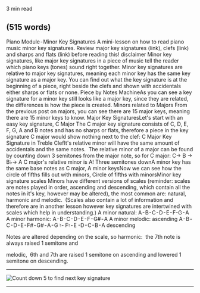
3 min read
 
(515 words) 
---

Piano Module - Minor Key Signatures
A mini-lesson on how to read piano music minor key signatures.
Review major key signatures (link), clefs (link) and sharps and flats (link) before reading this!
disclaimer
Minor key signatures, like major key signatures in a piece of music tell the reader which piano keys (tones) sound right together. Minor key signatures are relative to major key signatures, meaning each minor key has the same key signature as a major key.
You can find out what the key signature is at the beginning of a piece, right beside the clefs and shown with accidentals either sharps or flats or none.
Piece by Notes MachineAs you can see a key signature for a minor key still looks like a major key, since they are related, the differences is how the piece is created.
Minors related to Majors
From the previous post on majors, you can see there are 15 major keys, meaning there are 15 minor keys to know.
Major Key SignaturesLet's start with an easy key signature, C Major
The C major key signature consists of C, D, E, F, G, A and B notes and has no sharps or flats, therefore a piece in the key signature C major would show nothing next to the clef:
C Major Key Signature in Treble ClefIt's relative minor will have the same amount of accidentals and the same notes. 
The relative minor of a major can be found by counting down 3 semitones from the major note, so for C major: C-> B -> B♭-> A
C major's relative minor is A!
Three semitones downA minor key has the same base notes as C major,
A minor keysNow we can see how the circle of fifths fills out with minors,
Circle of fifths with minorsMinor key signature scales
Minors have different versions of scales (reminder: scales are notes played in order, ascending and descending, which contain all the notes in it's key, however may be altered), the most common are: natural, harmonic and melodic. 
(Scales also contain a lot of information and therefore are in another lesson however key signatures are intertwined with scales which help in understanding.)
A minor natural: A - B - C - D - E - F-G - A
A minor harmonic: A - B - C - D - E - F - G# - A
A minor melodic: ascending A - B - C - D - E - F# - G# - A - G ♮- F♮ - E -D - C - B - A descending

Notes are altered depending on the scale, so harmonic: 
the 7th note is always raised 1 semitone and 

melodic, 
6th and 7th are raised 1 semitone on ascending and lowered 1 semitone on descending. 

---

![Count down 5 to find next key signature](https://m-piechatzek.github.io/notesmachinezzzz/assets/06-KEY-SIGNATURE-MAJOR/key-signature-keyboard-major-flats.png)

---
